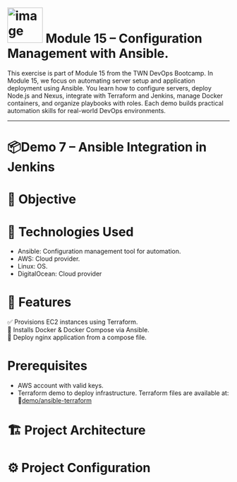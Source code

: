 # <img width="80" height="80" alt="image" src="https://github.com/user-attachments/assets/1d67d697-03bf-466c-a71c-e118e5fd2614" /> Module 15 – Configuration Management with Ansible.

This exercise is part of Module 15 from the TWN DevOps Bootcamp. In Module 15, we focus on automating server setup and application deployment using Ansible. You learn how to configure servers, deploy Node.js and Nexus, integrate with Terraform and Jenkins, manage Docker containers, and organize playbooks with roles. Each demo builds practical automation skills for real-world DevOps environments.

---
<a id="demo7"></a>
# 📦Demo 7 – Ansible Integration in Jenkins
# 📌 Objective


# 🚀 Technologies Used
* Ansible: Configuration management tool for automation.
* AWS: Cloud provider.
* Linux: OS.
* DigitalOcean: Cloud provider

# 🎯 Features
  ✅ Provisions EC2 instances using Terraform.<br>
  🐳 Installs Docker & Docker Compose via Ansible.<br>
  🧩 Deploy nginx application from a compose file.<br>

# Prerequisites
* AWS account with valid keys.
* Terraform demo to deploy infrastructure.
  Terraform files are available at: 🔗[demo/ansible-terraform](https://gitlab.com/devopsbootcamp4095512/devopsbootcamp_12_terraform_aws/-/tree/demo/ansible-terraform-2?ref_type=heads)
  
# 🏗 Project Architecture

# ⚙️ Project Configuration



